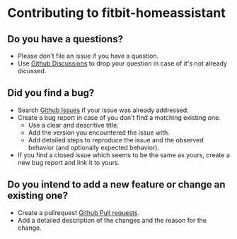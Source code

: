 # Contributing to fitbit-homeassistant

## Do you have a questions?

* Please don't file an issue if you have a question.
* Use [Github Discussions](https://github.com/smirko-dev/fitbit-homeassistant/discussions) to drop your question in case of it's not already dicussed.

## Did you find a bug?

* Search [Github Issues](https://github.com/smirko-dev/fitbit-homeassistant/issues) if your issue was already addressed.
* Create a bug report in case of you don't find a matching existing one.
  * Use a clear and descritive title.
  * Add the version you encountered the issue with.
  * Add detailed steps to reproduce the issue and the observed behavior (and optionally expected behavior).
* If you find a closed issue which seems to be the same as yours, create a new bug report and link it to yours.

## Do you intend to add a new feature or change an existing one?

* Create a pullrequest [Github Pull requests](https://github.com/smirko-dev/fitbit-homeassistant/pulls).
* Add a detailed description of the changes and the reason for the change.
